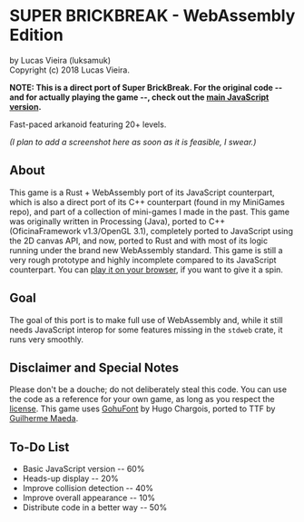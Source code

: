 # SUPER BRICKBREAK - WebAssembly Edition
by Lucas Vieira (luksamuk)<br/>
Copyright (c) 2018 Lucas Vieira.

**NOTE: This is a direct port of Super BrickBreak. For the original code -- and for actually playing the game --, check out the [main JavaScript version](https://github.com/luksamuk/SuperBrickBreak).**

Fast-paced arkanoid featuring 20+ levels.

*(I plan to add a screenshot here as soon as it is feasible, I swear.)*


## About
This game is a Rust + WebAssembly port of its JavaScript counterpart, which is also a direct port of its C++ counterpart (found in my MiniGames repo), and part of a collection of mini-games I made in the past.
This game was originally written in Processing (Java), ported to C++ (OficinaFramework v1.3/OpenGL 3.1), completely ported to JavaScript using the 2D canvas API, and now, ported to Rust and with most of its logic running under the brand new WebAssembly standard.
This game is still a very rough prototype and highly incomplete compared to its JavaScript counterpart. You can [play it on your browser](https://luksamuk.github.io/super-brickbreak-rs), if you want to give it a spin.

## Goal
The goal of this port is to make full use of WebAssembly and, while it still needs JavaScript interop for some features missing in the `stdweb` crate, it runs very smoothly.

## Disclaimer and Special Notes
Please don't be a douche; do not deliberately steal this code.
You can use the code as a reference for your own game, as long as you respect the [license](./LICENSE).
This game uses [GohuFont](font.gohu.org) by Hugo Chargois, ported to TTF by [Guilherme Maeda](https://github.com/koemaeda/gohufont-ttf).

## To-Do List
- Basic JavaScript version -- 60%
- Heads-up display -- 20%
- Improve collision detection -- 40%
- Improve overall appearance -- 10%
- Distribute code in a better way -- 50%

